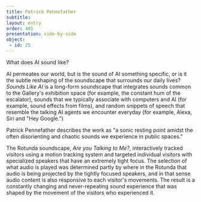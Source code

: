 ```yaml
---
title: Patrick Pennefather
subtitle: 
layout: entry
order: 401
presentation: side-by-side
object:
 - id: 25 
---
```


What does AI sound like?

AI permeates our world, but is the sound of AI something specific, or is it the subtle reshaping of the soundscape that surrounds our daily lives? *Sounds Like AI* is a long-form soundscape that integrates sounds common to the Gallery's exhibition space (for example, the constant hum of the escalator), sounds that we typically associate with computers and AI (for example, sound effects from films), and random snippets of speech that resemble the talking AI agents we encounter everyday (for example, Alexa, Siri and "Hey Google.")

Patrick Pennefather describes the work as "a sonic resting point amidst the often disorienting and chaotic sounds we experience in public spaces."

The Rotunda soundscape, *Are you Talking to Me?*, interactively tracked visitors using a motion tracking system and targeted individual visitors with specialized speakers that have an extremely tight focus. The selection of what audio is played was determined partly by where in the Rotunda that audio is being projected by the tightly focused speakers, and in that sense audio content is also responsive to each visitor's movements. The result is a constantly changing and never-repeating sound experience that was shaped by the movement of the visitors who experienced it.
